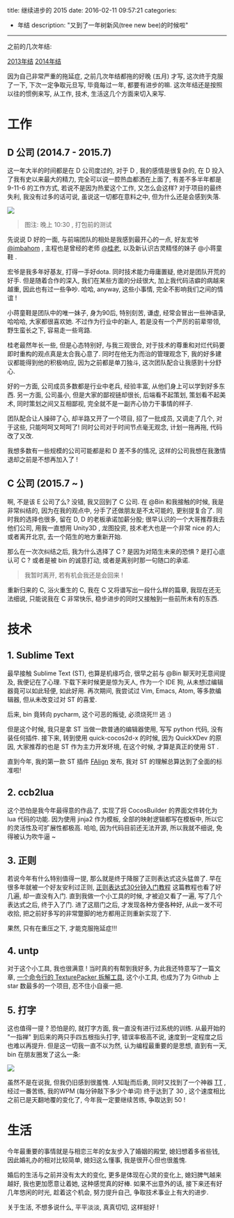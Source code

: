 title: 继续进步的 2015
date: 2016-02-11 09:57:21
categories:
- 年结
description: "又到了一年树新风(tree new bee)的时候啦"
---

之前的几次年结:

[2013年结][1]
[2014年结][2]

因为自己非常严重的拖延症, 之前几次年结都拖的好晚 (五月) 才写, 这次终于克服了一下, 下次一定争取元旦写, 毕竟每过一年, 都要有进步的嘛. 这次年结还是按照以往的惯例来写, 从工作, 技术, 生活这几个方面来切入来写.


# 工作

## D 公司 (2014.7 - 2015.7)

这一年大半的时间都是在 D 公司度过的, 对于 D , 我的感情是很复杂的, 在 D 投入了我有史以来最大的精力, 完全可以说一腔热血都洒在上面了, 有差不多半年都是 9-11-6 的工作方式, 若说不是因为热爱这个工作, 又怎么会这样? 对于项目的最终失利, 我没有过多的话可说, 虽说这一切都在意料之中, 但为什么还是会感到失落.

![][10]

> 图注: 晚上 10:30 , 打包前的测试

先说说 D 好的一面, 与前端团队的相处是我感到最开心的一点, 好友宏爷[@imbahom][4] , 主程也是曾经的老师 [@桂老][3], 以及新认识古灵精怪的妹子 @小蒋童鞋 . 

宏爷是我多年好基友, 打得一手好dota. 同时技术能力毋庸置疑, 绝对是团队开荒的好手. 但是随着合作的深入, 我们在某些方面的分歧很大, 加上我代码洁癖的病越来越重, 因此也有过一些争吵. 哈哈, anyway, 这些小事情, 完全不影响我们之间的情谊 ! 

小蒋童鞋是团队中的唯一妹子, 身为90后, 特别刻苦, 谦虚, 经常会冒出一些神语录, 哈哈哈, 大家都很喜欢她. 不过作为行业中的新人, 若是没有一个严厉的前辈带领, 野生蛮长之下, 容易走一些弯路. 

桂老最然年长一些, 但是心态特别好, 与我三观很合, 对于技术的尊重和对烂代码要即时重构的观点真是太合我心意了. 同时在他无为而治的管理观念下, 我的好多建议都能得到他的积极响应, 因为之前都是单刀独斗, 这次团队配合让我感到十分舒心.

好的一方面, 公司成员多数都是行业中老兵, 经验丰富, 从他们身上可以学到好多东西. 另一方面, 公司虽小, 但是大家的鄙视链却很长, 后端看不起策划, 策划看不起美术, 同时策划之间又互相鄙视, 完全就不是一副齐心协力干事情的样子. 

团队配合让人操碎了心, 却半路又开了一个项目, 招了一批成员, 又调走了几个, 对于这些, 只能呵呵又呵呵了! 同时公司对于时间节点毫无观念, 计划一拖再拖, 代码改了又改.

我想多数有一些规模的公司可能都是和 D 差不多的情况, 这样的公司我想在我激情退却之前是不想再加入了 !

## C 公司 (2015.7 ~ )

啊, 不是该 E 公司了么? 没错, 我又回到了 C 公司. 在 @Bin 和我接触的时候, 我是非常纠结的, 因为在我的观点中, 分手了还做朋友是不太可能的, 更别提复合了. 同时我的选择也很多, 留在 D, D 的老板承诺加薪分股; 很早认识的一个大哥推荐我去他们公司, 用我一直想用 Unity3D , 龙图投资, 技术老大也是一个非常 nice 的人; 或者离开北京, 去一个陌生的地方重新开始.

那么在一次次纠结之后, 我为什么选择了 C ? 是因为对陌生未来的恐惧 ? 是打心底认可 C ? 或者是被 bin 的诚意打动, 或者是离别时那一句随口的承诺. 

> 我暂时离开, 若有机会我还是会回来 !

重新归来的 C, 浴火重生的 C,  我在 C 又将谱写出一段什么样的篇章, 我现在还无法细说, 只能说我在 C 非常快乐, 稳步进步的同时又接触到一些前所未有的东西.

# 技术

## 1. Sublime Text

最早接触 Sublime Text (ST), 也算是机缘巧合, 很早之前与 @Bin 聊天时无意间提及, 我便记在了心理. 下载下来时候更是惊为天人, 作为一个 IDE 狗, 从未想过编辑器竟可以如此轻便, 如此好用. 再次期间, 我尝试过 Vim, Emacs, Atom, 等多款编辑器, 但从未改变过对 ST 的喜爱.

后来, bin 竟转向 pycharm, 这个可恶的叛徒, 必须烧死!!! 逃 :)

但是这个时候, 我只是拿 ST 当做一款普通的编辑器使用, 写写 python 代码, 没有装任何插件. 接下来, 转到使用 quick-cocos2d-x 的时候, 因为 QuickXDev 的原因, 大家推荐的也是 ST 作为主力开发环境, 在这个时候, 才算是真正的使用 ST .

直到今年, 我的第一款 ST 插件 [FAlign][5] 发布, 我对 ST 的理解总算达到了全面的标准啦!

## 2. ccb2lua

这个恐怕是我今年最得意的作品了, 实现了将 CocosBuilder 的界面文件转化为 lua 代码的功能. 因为使用 jinja2 作为模板, 全部的映射逻辑都写在模板中, 所以它的灵活性及可扩展性都极高. 哈哈, 因为代码目前还无法开源, 所以我就不细说, 免得被认为吹牛逼 ~

## 3. 正则

若说今年有什么特别值得一提, 那么就是终于降服了正则表达式这头猛兽了. 早在很多年就被一个好友安利过正则, [正则表达式30分钟入门教程][6] 这篇教程也看了好几遍, 却一直没有入门. 直到我做一个小工具的时候, 才被迫又看了一遍, 写了几个表达式之后, 终于入了门. 进了这扇门之后, 才发现各种方便各种好, 从此一发不可收拾, 把之前好多写的非常蹩脚的地方都用正则重新实现了下. 

果然, 只有在重压之下, 才能克服拖延症!!!

## 4. untp

对于这个小工具, 我也很满意 ! 当时真的有帮到我好多, 为此我还特意写了一篇文章, [一个命令行的 TexturePacker 拆解工具][7], 这个小工具, 也成为了为 Github 上 star 数最多的一个项目, 忍不住小自豪一把.

## 5. 打字

这也值得一提 ? 恐怕是的, 就打字方面, 我一直没有进行过系统的训练. 从最开始的 "一指禅" 到后来的两只手四五根指头打字, 错误率极高不说, 速度到一定程度之后也难以再提升. 但是这一切我一直不以为然, 认为编程最重要的是思想, 直到有一天, bin 在朋友圈发了这么一条:

![][8]

虽然不是在说我, 但我仍旧感到很羞愧. 人知耻而后勇, 同时又找到了一个神器 [TT][9] , 经过一番苦练, 我的WPM (每分钟敲下多少个单词) 终于达到了 30 , 这个速度相比之前已是天翻地覆的变化了, 今年我一定要继续苦练, 争取达到 50 !


# 生活

今年最重要的事情就是与相恋三年的女友步入了婚姻的殿堂, 媳妇想着多省些钱, 因此婚礼办的相对比较简单, 媳妇这么懂事, 我是很开心但也很羞愧. 

婚后的生活与之前并没有太大的变化, 更多是体现在心灵的变化上, 媳妇脾气越来越好, 我也更加愿意让着她, 这种感觉真的好棒. 如果不出意外的话, 接下来还有好几年悠闲的时光, 趁着这个机会, 努力提升自己, 争取技术事业上有大的进步.

关于生活, 不想多说什么, 平平淡淡, 真真切切, 这样挺好 !

[1]: /2014/05/01/my-2013
[2]: /2015/05/31/my-2014
[3]: http://weibo.com/u/5264215627
[4]: http://weibo.com/u/1832998307
[5]: https://github.com/justbilt/sublime-falign
[6]: http://deerchao.net/tutorials/regex/regex.htm
[7]: /2015/04/19/untp
[8]: http://ww2.sinaimg.cn/large/7f870d23gw1f0vqg8j0zej20k005jjs1.jpg
[9]: http://zhihu.com/question/27021761/answer/53323794
[10]: http://ww4.sinaimg.cn/large/7f870d23gw1f0wqhs5mhjj20vk0no0uk.jpg